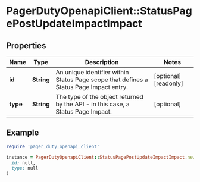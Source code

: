 # PagerDutyOpenapiClient::StatusPagePostUpdateImpactImpact

## Properties

| Name | Type | Description | Notes |
| ---- | ---- | ----------- | ----- |
| **id** | **String** | An unique identifier within Status Page scope that defines a Status Page Impact entry. | [optional][readonly] |
| **type** | **String** | The type of the object returned by the API - in this case, a Status Page Impact. | [optional] |

## Example

```ruby
require 'pager_duty_openapi_client'

instance = PagerDutyOpenapiClient::StatusPagePostUpdateImpactImpact.new(
  id: null,
  type: null
)
```

